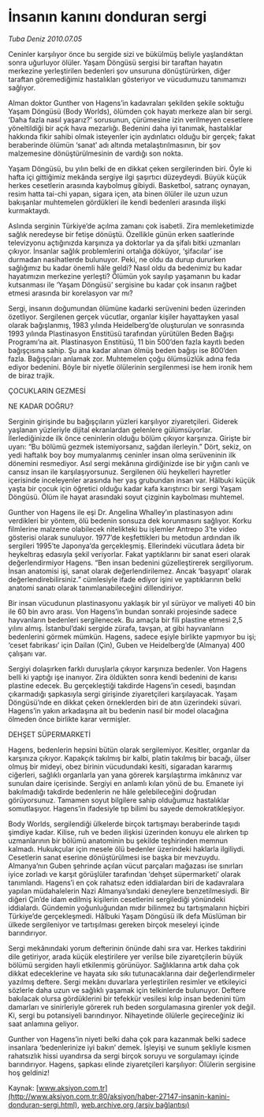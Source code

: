 # İnsanın kanını donduran sergi

*Tuba Deniz 2010.07.05*

<font class="agenda2NewsSpot">
 Ceninler karşılıyor önce bu sergide sizi ve bükülmüş beliyle yaşlandıktan sonra uğurluyor ölüler. Yaşam Döngüsü sergisi bir taraftan hayatın merkezine yerleştirilen bedenleri şov unsuruna dönüştürürken, diğer taraftan göremediğimiz hastalıkları gösteriyor ve vücudumuzu tanımamızı sağlıyor.
</font>
<font class="newsDetail">
 <p>
  <p class="MsoNormal">
   Alman doktor Gunther von Hagens’in kadavraları şekilden şekile soktuğu Yaşam Döngüsü (Body Worlds), ölümden çok hayatı merkeze alan bir sergi. ‘Daha fazla nasıl yaşarız?’ sorusunun, çürümesine izin verilmeyen cesetlere yöneltildiği bir açık hava mezarlığı. Bedenini daha iyi tanımak, hastalıklar hakkında fikir sahibi olmak isteyenler için aydınlatıcı olduğu bir gerçek; fakat beraberinde ölümün ‘sanat’ adı altında metalaştırılmasının, bir şov malzemesine dönüştürülmesinin de vardığı son nokta.
  </p>
  <p class="MsoNormal">
   Yaşam Döngüsü, bu yılın belki de en dikkat çeken sergilerinden biri. Öyle ki hafta içi gittiğimiz mekânda sergiye ilgi şaşırtıcı düzeydeydi. Büyük küçük herkes cesetlerin arasında kaybolmuş gibiydi. Basketbol, satranç oynayan, resim hatta tai-chi yapan, sigara içen, ata binen ölüler ile uzun uzun bakışanlar muhtemelen gördükleri ile kendi bedenleri arasında ilişki kurmaktaydı.
   <span>
   </span>
  </p>
  <p class="MsoNormal">
   Aslında serginin Türkiye’de açılma zamanı çok isabetli. Zira memleketimizde sağlık neredeyse bir fetişe dönüştü. Özellikle günün erken saatlerinde televizyonu açtığınızda karşınıza ya doktorlar ya da şifalı bitki uzmanları çıkıyor. İnsanlar sağlık problemlerini ortalığa döküyor, ‘şifacılar’ ise durmadan nasihatlerde bulunuyor. Peki,
   <span>
   </span>
   ne oldu da durup dururken sağlığımız bu kadar önemli hâle geldi? Nasıl oldu da bedenimiz bu kadar hayatımızın merkezine yerleşti? Ölümün yok sayılıp yaşamanın bu kadar kutsanması ile ‘Yaşam Döngüsü’ sergisine bu kadar çok insanın rağbet etmesi arasında bir korelasyon var mı?
  </p>
  <p class="MsoNormal">
   Sergi, insanın doğumundan ölümüne kadarki serüvenini beden üzerinden özetliyor. Sergilenen gerçek vücutlar, organlar kişiler hayattayken yasal olarak bağışlanmış, 1983 yılında Heidelberg’de oluşturulan ve sonrasında 1993 yılında Plastinasyon Enstitüsü tarafından yürütülen Beden Bağışı Programı’na ait. Plastinasyon Enstitüsü, 11 bin 500’den fazla kayıtlı beden bağışçısına sahip. Şu ana kadar alınan ölmüş beden bağışı ise 800’den fazla. Bağışçıları anlamak zor. Muhtemelen çoğu ölümsüzlük adına feda ediyor bedenini. Böyle bir niyetle ölülerinin sergilenmesi ise hem ironik hem de biraz trajik.
  </p>
  <p class="MsoNormal">
   ÇOCUKLARIN GEZMESİ
  </p>
  <p class="MsoNormal">
   NE KADAR DOĞRU?
  </p>
  <p class="MsoNormal">
   Serginin girişinde bu bağışçıların yüzleri karşılıyor ziyaretçileri. Giderek yaşlanan yüzleriyle dijital ekranlardan gelenlere gülümsüyorlar. İlerlediğinizde ilk önce ceninlerin olduğu bölüm çıkıyor karşınıza. Girişte bir uyarı: “Bu bölümü gezmek istemiyorsanız, sağdan ilerleyin.” Dört, sekiz, on yedi haftalık boy boy mumyalanmış ceninler insan olma serüveninin ilk dönemini resmediyor. Asıl sergi mekânına girdiğinizde ise bir yığın canlı ve cansız insan ile karşılaşıyorsunuz. Sergilenen ölü heykelleri hayretler içerisinde inceleyenler arasında her yaş grubundan insan var. Hâlbuki küçük yaşta bir çocuk için öğretici olduğu kadar kafa karıştırıcı bir sergi Yaşam Döngüsü. Ölüm ile hayat arasındaki soyut çizginin kaybolması muhtemel.
  </p>
  <p class="MsoNormal">
   Gunther von Hagens ile eşi Dr. Angelina Whalley’ın plastinasyon adını verdikleri bir yöntem, ölü bedenin sonsuza dek korunmasını sağlıyor. Korku filmlerine malzeme olabilecek nitelikteki bu işlemler Antrepo 3’te video gösterisi olarak sunuluyor. 1977’de keşfettikleri bu metodun ardından ilk sergileri 1995’te Japonya’da gerçekleşmiş. Ellerindeki vücutlara âdeta bir heykeltıraş edasıyla şekil veriyorlar. Fakat yaptıklarını bir sanat eseri olarak değerlendirmiyor Hagens. “Ben insan bedenini güzelleştirerek sergiliyorum. İnsan anatomisi işi, sanat olarak değerlendirilemez. Ancak ‘başyapıt’ olarak değerlendirebilirsiniz.” cümlesiyle ifade ediyor işini ve yaptıklarının belki anatomi sanatı olarak tanımlanabileceğini dillendiriyor.
  </p>
  <p class="MsoNormal">
   Bir insan vücudunun plastinasyonu yaklaşık bir yıl sürüyor ve maliyeti 40 bin ile 60 bin avro arası. Von Hagens’in bundan sonraki projesinde sadece hayvanların bedenleri sergilenecek. Bu amaçla bir fili plastine etmesi 2,5 yılını almış. İstanbul’daki sergide zürafa, tavşan, at gibi hayvanların bedenlerini görmek mümkün. Hagens, sadece eşiyle birlikte yapmıyor bu işi; ‘ceset fabrikası’ için Dailan (Çin), Guben ve Heidelberg’de (Almanya) 400 çalışanı var.
  </p>
  <p class="MsoNormal">
   Sergiyi dolaşırken farklı duruşlarla çıkıyor karşınıza bedenler. Von Hagens belli ki yaptığı işe inanıyor. Zira öldükten sonra kendi bedenini de karısı plastine edecek. Bu gerçekleştiği takdirde Hagens’in cesedi, başından çıkarmadığı şapkasıyla sergi girişinde ziyaretçileri karşılayacak. Yaşam Döngüsü’nde en dikkat çeken örneklerden biri de atın üzerindeki süvari. Hagens’in yakın arkadaşına ait bu bedenin nasıl bir model olacağına ölmeden önce birlikte karar vermişler.
  </p>
  <p class="MsoNormal">
   DEHŞET SÜPERMARKETİ
  </p>
  <p class="MsoNormal">
   Hagens, bedenlerin hepsini bütün olarak sergilemiyor. Kesitler, organlar da karşınıza çıkıyor. Kapakçık takılmış bir kalbi, platin takılmış bir bacağı, ülser olmuş bir mideyi, obez birinin vücudundaki kesiti, sigaradan kararmış ciğerleri, sağlıklı organlarla yan yana görerek karşılaştırma imkânınız var sunulan daire içerisinde. Sergiyi en anlamlı kılan yönü de bu. Emanete iyi bakılmadığı takdirde bedenlerin ne hâle gelebileceğini doğrudan görüyorsunuz. Tamamen soyut bilgilere sahip olduğumuz hastalıklar somutlaşıyor. Hagens’in ifadesiyle tıp bilimi bu sayede demokratikleşiyor.
  </p>
  <p class="MsoNormal">
   Body Worlds, sergilendiği ülkelerde birçok tartışmayı beraberinde taşıdı şimdiye kadar. Kilise, ruh ve beden ilişkisi üzerinden konuyu ele alırken tıp uzmanlarının bir bölümü anatominin bu şekilde teşhirinden memnun kalmadı. Hukukçular için mesele ölü bedenler üzerindeki haklarla ilgiliydi. Cesetlerin sanat eserine dönüştürülmesi ise başka bir mevzuydu. Almanya’nın Guben şehrinde açılan vücut parçaları mağazası ise sınırları iyice zorladı ve karşıt görüşlüler tarafından ‘dehşet süpermarketi’ olarak tanımlandı. Hagens’i en çok rahatsız eden iddialardan biri de kadavralara yapılan müdahalelerin Nazi Almanya’sındaki deneylere benzetilmesiydi. Bir diğeri Çin’de idam edilmiş kişilerin cesetlerini sergilediği yönündeki iddialardı. Gündemin yoğunluğundan mıdır bilinmez bu tartışmaların hiçbiri Türkiye’de gerçekleşmedi. Hâlbuki Yaşam Döngüsü ilk defa Müslüman bir ülkede sergileniyor ve tartışılması gereken birçok meseleyi içinde barındırıyor.
  </p>
  <p class="MsoNormal">
   Sergi mekânındaki yorum defterinin önünde dahi sıra var. Herkes takdirini dile getiriyor, arada küçük eleştirilere yer verilse bile ziyaretçilerin büyük bölümü sergiden hayli etkilenmiş görünüyor. Sağlıklarına artık daha çok dikkat edeceklerine ve hayata sıkı sıkı tutunacaklarına dair değerlendirmeler yazılmış deftere. Sergi mekânı duvarlara yerleştirilen resimler ve etkileyici sözlerle daha uzun ve sağlıklı yaşamak için telkinlerde bulunuyor. Deftere bakılacak olursa gördüklerini bir tefekkür vesilesi kılıp insan bedenini tüm damarları ve sinirleriyle görerek ruh beden sorgulamasına girenler yok değil. Ki, sergi bu potansiyeli barındırıyor. Nihayetinde ölülerle geçireceğiniz iki saat anlamına geliyor.
  </p>
  <p class="MsoNormal">
   Gunther von Hagens’in niyeti belki daha çok para kazanmak belki sadece insanlara ‘bedenlerinize iyi bakın’ demek. İşleyişi ve sunum şekliyle kısmen rahatsızlık hissi uyandırsa da sergi birçok soruyu ve sorgulamayı içinde barındırıyor. Hagens, şapkası elinde ziyaretçileri karşılıyor: Ölülerin sergisine hoş geldiniz!
  </p>
 </p>
</font>

Kaynak: [www.aksiyon.com.tr](http://www.aksiyon.com.tr:80/aksiyon/haber-27147-insanin-kanini-donduran-sergi.html), [web.archive.org (arşiv bağlantısı)](http://web.archive.org/web/20100710060956/http://www.aksiyon.com.tr:80/aksiyon/haber-27147-insanin-kanini-donduran-sergi.html)
